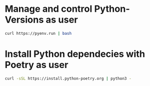 # Manage and control Python-Versions as user

```bash 
curl https://pyenv.run | bash
```

# Install Python dependecies with Poetry as user

```bash 
curl -sSL https://install.python-poetry.org | python3 -
```


